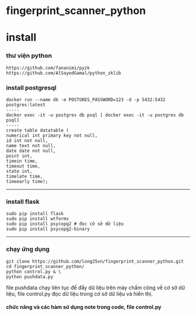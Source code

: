 # fingerprint_scanner_python

# install

### thư viện python

    https://github.com/fananimi/pyzk
    https://github.com/AlSayedGamal/python_zklib

### install postgresql
    docker run --name db -e POSTGRES_PASSWORD=123 -d -p 5432:5432 postgres:latest
	-----
    docker exec -it -u postgres db psql [ docker exec -it -u postgres db psql] 
	-----
    create table datatable (
    numerical int primary key not null,
    id int not null,
    name text not null, 
    date date not null,
    point int,
    timein time,
    timeout time,
    state int,
    timelate time,
    timeearly time);


----------
### install flask
    sudo pip install flask 
    sudo pip install wtforms
    sudo pip install psycopg2 # đọc cở sở dữ liệu
    sudo pip install psycopg2-binary


----------
### chạy ứng dụng
    git clone https://github.com/long25vn/fingerprint_scanner_python.git
    cd fingerprint_scanner_python/
    python control.py & \
    python pushdata.py

file pushdata chạy liên tục để đẩy dữ liệu trên máy chấm công về cơ sở dữ liệu, file control.py đọc dữ liệu trong cơ sở dữ liệu và hiển thị.

#### chức năng và các hàm sử dụng note trong code, file control.py


